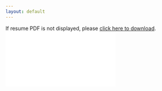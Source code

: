 ```yaml
---
layout: default
---
```

If resume PDF is not displayed, please <a href="{% link {{site.internal_links.resume}} %}">click here to download</a>.
<embed class="pdf" src="{% link {{site.internal_links.resume}} %}" type="application/pdf">